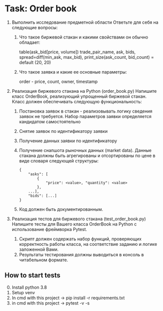 # Task: Order book


1. Выполнить исследование предметной области
Ответьте для себя на следующие вопросы:
    1. Что такое биржевой стакан и какими свойствами он обычно обладает:
        
        table(ask_bid[price, volume])
        trade_pair_name, ask, bids, spread=diff(min_ask, max_bid),
        print_size(ask_count, bid_count) = default (20, 20)

    2. Что такое заявка и какие ее основные параметры:
       
       order - price, count, owner, timestamp

2. Реализация биржевого стакана на Python (order_book.py)
Напишите класс OrderBook, реализующий упрощенный биржевой стакан. 
Класс должен обеспечивать следующую функциональность:
    1. Постановка заявок в стакан - реализовывать логику сведения заявок не требуется.
Набор параметров заявки определяется кандидатом самостоятельно
    2. Снятие заявок по идентификатору заявки
    3. Получение данных заявки по идентификатору
    4. Получение снапшота рыночных данных (market data). Данные стакана должны быть
агрегированы и отсортированы по цене в виде словаря следующей структуры:
        ```
       {
            "asks": [
                {
                    "price": <value>, "quantity": <value>
                }, 
            ...],
            "bids": [...]
        }
        ```
    
    5. Код должен быть документированным.

3. Реализация тестов для биржевого стакана (test_order_book.py)
Напишите тесты для Вашего класса OrderBook на Python с использование фреймворка Pytest.
    1. Скрипт должен содержать набор функций, проверяющих корректность работы класса, 
    на соответствие заданию и логике заложенной Вами.
    2. Результаты тестирования должны выводиться в консоль в читабельном формате.

## How to start tests
0) Install python 3.8
1) Setup venv
2) In cmd with this project -> pip install -r requirements.txt
3) in cmd with this project -> pytest -v -s